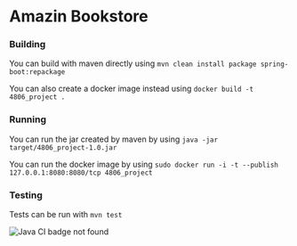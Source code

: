 # Amazin Bookstore

### Building

You can build with maven directly using `mvn clean install package spring-boot:repackage`

You can also create a docker image instead using `docker build -t 4806_project .`

### Running

You can run the jar created by maven by using `java -jar target/4806_project-1.0.jar`

You can run the docker image by using `sudo docker run -i -t --publish 127.0.0.1:8080:8080/tcp 4806_project`

### Testing

Tests can be run with `mvn test`

![Java CI badge not found](https://github.com/Brandon-999/4806_project/actions/workflows/maven-tests.yml/badge.svg)